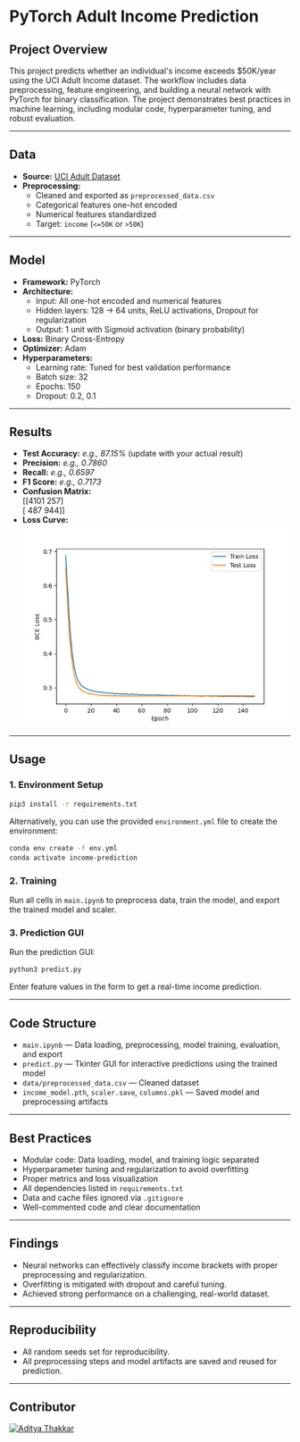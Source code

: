 # PyTorch Adult Income Prediction

## Project Overview

This project predicts whether an individual's income exceeds \$50K/year using the UCI Adult Income dataset. The workflow includes data preprocessing, feature engineering, and building a neural network with PyTorch for binary classification. The project demonstrates best practices in machine learning, including modular code, hyperparameter tuning, and robust evaluation.

---

## Data

- **Source:** [UCI Adult Dataset](https://archive.ics.uci.edu/ml/datasets/adult)
- **Preprocessing:**  
  - Cleaned and exported as `preprocessed_data.csv`
  - Categorical features one-hot encoded
  - Numerical features standardized
  - Target: `income` (`<=50K` or `>50K`)

---

## Model

- **Framework:** PyTorch
- **Architecture:**  
  - Input: All one-hot encoded and numerical features  
  - Hidden layers: 128 → 64 units, ReLU activations, Dropout for regularization  
  - Output: 1 unit with Sigmoid activation (binary probability)
- **Loss:** Binary Cross-Entropy
- **Optimizer:** Adam
- **Hyperparameters:**  
  - Learning rate: Tuned for best validation performance  
  - Batch size: 32  
  - Epochs: 150  
  - Dropout: 0.2, 0.1

---

## Results

- **Test Accuracy:** *e.g., 87.15%* (update with your actual result)
- **Precision:** *e.g., 0.7860*
- **Recall:** *e.g., 0.6597*
- **F1 Score:** *e.g., 0.7173*
- **Confusion Matrix:**  
  [[4101  257]  
  [ 487  944]]
- **Loss Curve:**  
  ![Loss Plot](loss_plot.png)

---

## Usage

### 1. Environment Setup

```sh
pip3 install -r requirements.txt
```

Alternatively, you can use the provided `environment.yml` file to create the environment:
```sh
conda env create -f env.yml
conda activate income-prediction
```

### 2. Training

Run all cells in `main.ipynb` to preprocess data, train the model, and export the trained model and scaler.

### 3. Prediction GUI

Run the prediction GUI:
```sh
python3 predict.py
```
Enter feature values in the form to get a real-time income prediction.

---

## Code Structure

- `main.ipynb` — Data loading, preprocessing, model training, evaluation, and export
- `predict.py` — Tkinter GUI for interactive predictions using the trained model
- `data/preprocessed_data.csv` — Cleaned dataset
- `income_model.pth`, `scaler.save`, `columns.pkl` — Saved model and preprocessing artifacts

---

## Best Practices

- Modular code: Data loading, model, and training logic separated
- Hyperparameter tuning and regularization to avoid overfitting
- Proper metrics and loss visualization
- All dependencies listed in `requirements.txt`
- Data and cache files ignored via `.gitignore`
- Well-commented code and clear documentation

---

## Findings

- Neural networks can effectively classify income brackets with proper preprocessing and regularization.
- Overfitting is mitigated with dropout and careful tuning.
- Achieved strong performance on a challenging, real-world dataset.

---

## Reproducibility

- All random seeds set for reproducibility.
- All preprocessing steps and model artifacts are saved and reused for prediction.

---

## Contributor

[![Aditya Thakkar](https://img.shields.io/badge/Aditya%20Thakkar-blue?&style=for-the-badge)](https://github.com/Aditya-A-Thakkar)
